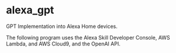 # alexa_gpt
GPT Implementation into Alexa Home devices.

The following program uses the Alexa Skill Developer Console, AWS Lambda, and AWS Cloud9, and the OpenAI API.


